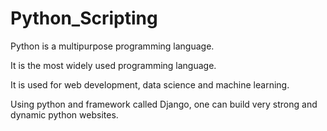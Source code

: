 # Python_Scripting

Python is a multipurpose programming language.

It is the most widely used programming language. 

It is used for web development, data science and machine learning. 

Using python and framework called Django, one can build very strong and dynamic python websites. 

